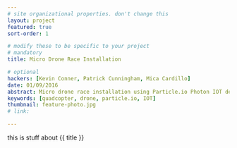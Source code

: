 ```yaml
---
# site organizational properties. don't change this
layout: project
featured: true
sort-order: 1

# modify these to be specific to your project
# mandatory
title: Micro Drone Race Installation

# optional
hackers: [Kevin Conner, Patrick Cunningham, Mica Cardillo]
date: 01/09/2016
abstract: Micro drone race installation using Particle.io Photon IOT development boards
keywords: [quadcopter, drone, particle.io, IOT]
thumbnail: feature-photo.jpg
# link:

---
```


this is stuff about {{ title }}
